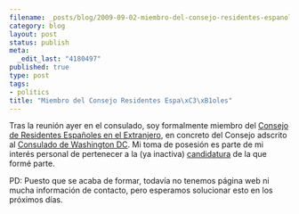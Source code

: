 ```yaml
--- 
filename: _posts/blog/2009-09-02-miembro-del-consejo-residentes-espanoles.md
category: blog
layout: post
status: publish
meta: 
  _edit_last: "4180497"
published: true
type: post
tags: 
- politics
title: "Miembro del Consejo Residentes Espa\xC3\xB1oles"
---
```

Tras la reunión ayer en el consulado, soy formalmente miembro del <a href="https://www.maec.es/ES/MENUPPAL/CONSULARES/SERVICIOSCONSULARES/ESPANOLESENELEXTRANJERO/CONSEJOSDERESIDENTESESPANOLES/Paginas/Consejos%20de%20residentes%20espaoles.aspx">Consejo de Residentes Españoles en el Extranjero</a>, en concreto del Consejo adscrito al <a href="https://www.maec.es/subwebs/Consulados/Washington/es/home/Paginas/Home.aspx">Consulado de Washington DC</a>. Mi toma de posesión es parte de mi interés personal de pertenecer a la (ya inactiva) <a href="https://creprogresistas.wordpress.com/">candidatura</a> de la que formé parte.

PD: Puesto que se acaba de formar, todavía no tenemos página web ni mucha información de contacto, pero esperamos solucionar esto en los próximos días.
